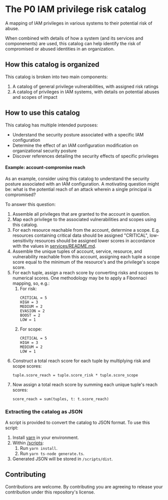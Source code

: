# The P0 IAM privilege risk catalog

A mapping of IAM privileges in various systems to their potential risk of abuse.

When combined with details of how a system (and its services and componenents) are
used, this catalog can help identify the risk of compromised or abused identities
in an organization.

## How this catalog is organized

This catalog is broken into two main components:

1. A catalog of general privilege vulnerabilities, with assigned risk ratings
2. A catalog of privileges in IAM systems, with details on potential abuses and scopes
   of impact

## How to use this catalog

This catalog has multiple intended purposes:

- Understand the security posture associated with a specific IAM configuration
- Determine the effect of an IAM configuration modification on organizational
  security posture
- Discover references detailing the security effects of specific privileges

#### Example: account-compromise reach

As an example, consider using this catalog to understand the security posture
associated with an IAM configuration. A motivating question might be: what is
the potential reach of an attack wherein a single principal is compromised?

To answer this question:

1. Assemble all privileges that are granted to the account in question.
1. Map each privilege to the associated vulnerabilities and scopes using this catalog.
1. For each resource reachable from the account, determine a scope. E.g.
   resources containing critical data should be assigned "CRITICAL", low-sensitivity
   resources should be assigned lower scores in accordance with the values in
   [services/README.md](https://github.com/p0-security/services/README.md).
1. Assemble the unique tuples of account, service, resource, and vulnerability
   reachable from this account, assigning each tuple a scope score equal to the
   minimum of the resource's and the privilege's scope score.
1. For each tuple, assign a reach score by converting risks and scopes to numerical
   scores. One methodology may be to apply a Fibonnaci mapping, so, e.g.:
   1. For risk:
      ```
      CRITICAL = 5
      HIGH = 3
      MEDIUM = 2
      EVASION = 2
      BOOST = 2
      LOW = 1
      ```
   1. For scope:
      ```
      CRITICAL = 5
      HIGH = 3
      MEDIUM = 2
      LOW = 1
      ```
1. Construct a total reach score for each tuple by multiplying risk and scope scores:
   ```
   tuple.score_reach = tuple.score_risk * tuple.score_scope
   ```
1. Now assign a total reach score by summing each unique tuple's reach scores:
   ```
   score_reach = sum(tuples, t: t.score_reach)
   ```

### Extracting the catalog as JSON

A script is provided to convert the catalog to JSON format. To use this script:

1. Install [yarn](https://yarnpkg.com/) in your environment.
1. Within [/scripts](https://github.com/p0-security/iam-risk-catalog/scripts):
   1. Run `yarn install`.
   1. Run `yarn ts-node generate.ts`.
1. Generated JSON will be stored in `/scripts/dist`.

## Contributing

Contributions are welcome. By contributing you are agreeing to release your
contribution under this repository's license.
